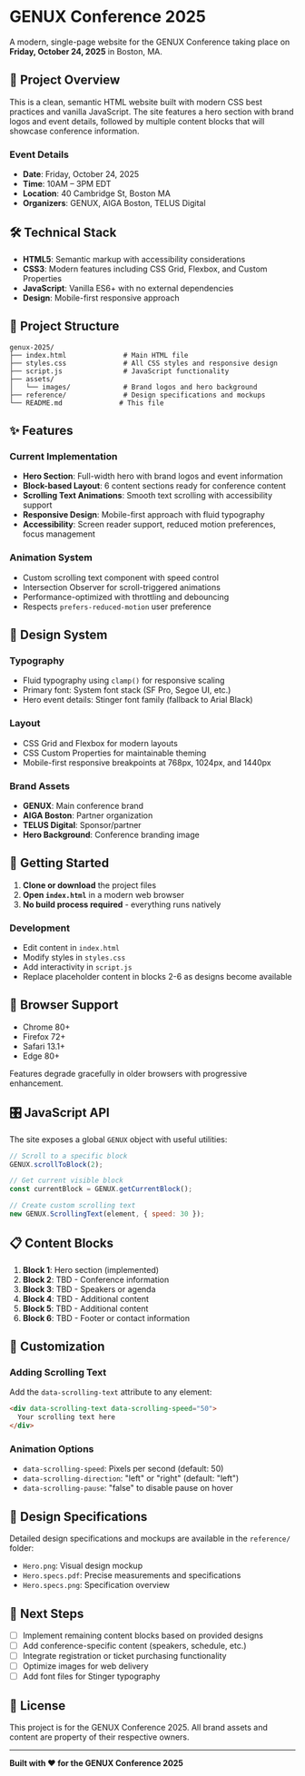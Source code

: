 # GENUX Conference 2025

A modern, single-page website for the GENUX Conference taking place on **Friday, October 24, 2025** in Boston, MA.

## 🎯 Project Overview

This is a clean, semantic HTML website built with modern CSS best practices and vanilla JavaScript. The site features a hero section with brand logos and event details, followed by multiple content blocks that will showcase conference information.

### Event Details
- **Date**: Friday, October 24, 2025
- **Time**: 10AM – 3PM EDT  
- **Location**: 40 Cambridge St, Boston MA
- **Organizers**: GENUX, AIGA Boston, TELUS Digital

## 🛠 Technical Stack

- **HTML5**: Semantic markup with accessibility considerations
- **CSS3**: Modern features including CSS Grid, Flexbox, and Custom Properties
- **JavaScript**: Vanilla ES6+ with no external dependencies
- **Design**: Mobile-first responsive approach

## 📁 Project Structure

```
genux-2025/
├── index.html              # Main HTML file
├── styles.css              # All CSS styles and responsive design
├── script.js               # JavaScript functionality
├── assets/
│   └── images/             # Brand logos and hero background
├── reference/              # Design specifications and mockups
└── README.md              # This file
```

## ✨ Features

### Current Implementation
- **Hero Section**: Full-width hero with brand logos and event information
- **Block-based Layout**: 6 content sections ready for conference content
- **Scrolling Text Animations**: Smooth text scrolling with accessibility support
- **Responsive Design**: Mobile-first approach with fluid typography
- **Accessibility**: Screen reader support, reduced motion preferences, focus management

### Animation System
- Custom scrolling text component with speed control
- Intersection Observer for scroll-triggered animations
- Performance-optimized with throttling and debouncing
- Respects `prefers-reduced-motion` user preference

## 🎨 Design System

### Typography
- Fluid typography using `clamp()` for responsive scaling
- Primary font: System font stack (SF Pro, Segoe UI, etc.)
- Hero event details: Stinger font family (fallback to Arial Black)

### Layout
- CSS Grid and Flexbox for modern layouts
- CSS Custom Properties for maintainable theming
- Mobile-first responsive breakpoints at 768px, 1024px, and 1440px

### Brand Assets
- **GENUX**: Main conference brand
- **AIGA Boston**: Partner organization
- **TELUS Digital**: Sponsor/partner
- **Hero Background**: Conference branding image

## 🚀 Getting Started

1. **Clone or download** the project files
2. **Open `index.html`** in a modern web browser
3. **No build process required** - everything runs natively

### Development
- Edit content in `index.html`
- Modify styles in `styles.css`
- Add interactivity in `script.js`
- Replace placeholder content in blocks 2-6 as designs become available

## 📱 Browser Support

- Chrome 80+
- Firefox 72+
- Safari 13.1+
- Edge 80+

Features degrade gracefully in older browsers with progressive enhancement.

## 🎛 JavaScript API

The site exposes a global `GENUX` object with useful utilities:

```javascript
// Scroll to a specific block
GENUX.scrollToBlock(2);

// Get current visible block
const currentBlock = GENUX.getCurrentBlock();

// Create custom scrolling text
new GENUX.ScrollingText(element, { speed: 30 });
```

## 📋 Content Blocks

1. **Block 1**: Hero section (implemented)
2. **Block 2**: TBD - Conference information
3. **Block 3**: TBD - Speakers or agenda
4. **Block 4**: TBD - Additional content
5. **Block 5**: TBD - Additional content  
6. **Block 6**: TBD - Footer or contact information

## 🔧 Customization

### Adding Scrolling Text
Add the `data-scrolling-text` attribute to any element:

```html
<div data-scrolling-text data-scrolling-speed="50">
  Your scrolling text here
</div>
```

### Animation Options
- `data-scrolling-speed`: Pixels per second (default: 50)
- `data-scrolling-direction`: "left" or "right" (default: "left")
- `data-scrolling-pause`: "false" to disable pause on hover

## 📐 Design Specifications

Detailed design specifications and mockups are available in the `reference/` folder:
- `Hero.png`: Visual design mockup
- `Hero.specs.pdf`: Precise measurements and specifications
- `Hero.specs.png`: Specification overview

## 🎯 Next Steps

- [ ] Implement remaining content blocks based on provided designs
- [ ] Add conference-specific content (speakers, schedule, etc.)
- [ ] Integrate registration or ticket purchasing functionality
- [ ] Optimize images for web delivery
- [ ] Add font files for Stinger typography

## 📄 License

This project is for the GENUX Conference 2025. All brand assets and content are property of their respective owners.

---

**Built with ❤️ for the GENUX Conference 2025**
